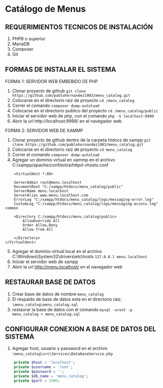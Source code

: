 # Catálogo de Menus

## **REQUERIMIENTOS TECNICOS DE INSTALACIÓN**
1. PHP8 o superior
2. MariaDB
3. Composer
4. Git

## **FORMAS DE INSTALAR EL SISTEMA**

FORMA 1: SERVIDOR WEB EMBEBIDO DE PHP
1. Clonar proyecto de github `git clone https://github.com/pablohernandez1983/menu_catalog.git`
2. Colocarse en el directorio raiz de proyecto `cd /menu_catalog`
3. Correr el comando `composer dump-autoload`
4. Colocarse en el directorio publico del proyecto `cd /menu_catalog/public`
5. Iniciar el servidor web de php, con el comando `php -S localhost:9999`
6. Abrir la url http://localhost:9999/ en el navegador web

FORMA 2: SERVIDOR WEB DE XAMMP
1. Clonar proyecto de github dentro de la carpeta htdocs de xampp `git clone https://github.com/pablohernandez1983/menu_catalog.git`
2. Colocarse en el directorio raiz de proyecto `cd menu_catalog`
3. Correr el comando `composer dump-autoload`
4. Agregar un dominio virtual en xammp en el archivo C:/xampp/apache/conf/extra/httpd-vhosts.conf 
```
    <VirtualHost *:80>

    ServerAdmin root@menu.localhost
    DocumentRoot "C:/xampp/htdocs/menu_catalog/public"
    ServerName menu.localhost
	ServerAlias www.menu.localhost.com
    ErrorLog "C:/xampp/htdocs/menu_catalog/logs/messaging-error.log"
    CustomLog "C:/xampp/htdocs/menu_catalog/logs/messaging-access.log" common
	
	<Directory C:/xampp/htdocs/menu_catalog/public>
		AllowOverride All
		Order Allow,Deny
		Allow from All
		
	</Directory>
</VirtualHost>
```
    
5. Agregar el dominio virtual local en el archivo C:\Windows\System32\drivers\etc\hosts `127.0.0.1 menu.localhost`   
6. Iniciar el servidor web de xampp
6. Abrir la url http://menu.localhost/ en el navegador web

## **RESTAURAR BASE DE DATOS**
1. Crear base de datos de nombre `menu_catalog`
2. El respaldo de base de datos esta en el directorio raiz: `\menu_catalog\menu_catalog.sql`
3. restaurar la base de datos con el comando `mysql -uroot -p menu_catalog < menu_catalog.sql`

## **CONFIGURAR CONEXION A BASE DE DATOS DEL SISTEMA**
1. Agregar host, usuario y password en el archivo `\menu_catalog\src\Services\DatabaseService.php`
```php
    private $host = 'localhost';
    private $username = 'root';
    private $password = '';
    private $db_name = 'menu_catalog';
    private $port = 3306;
``` 